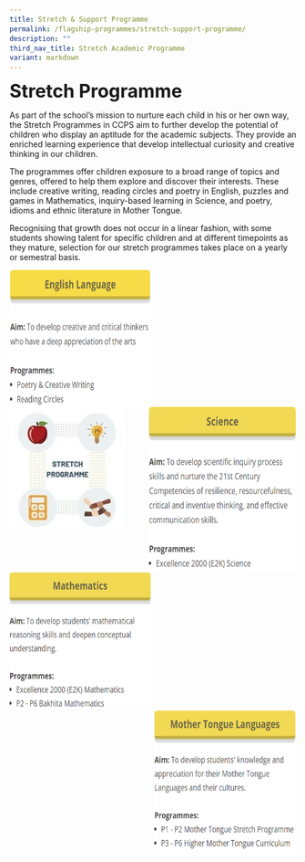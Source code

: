 ```yaml
---
title: Stretch & Support Programme
permalink: /flagship-programmes/stretch-support-programme/
description: ""
third_nav_title: Stretch Academic Programme
variant: markdown
---
```

<b><font size="6">Stretch Programme</font></b>

As part of the school’s mission to nurture each child in his or her own way, the Stretch Programmes in CCPS aim to further develop the potential of children who display an aptitude for the academic subjects. They provide an enriched learning experience that develop intellectual curiosity and creative thinking in our children.  
  
The programmes offer children exposure to a broad range of topics and genres, offered to help them explore and discover their interests. These include creative writing, reading circles and poetry in English, puzzles and games in Mathematics, inquiry-based learning in Science, and poetry, idioms and ethnic literature in Mother Tongue.  
  
Recognising that growth does not occur in a linear fashion, with some students showing talent for specific children and at different timepoints as they mature, selection for our stretch programmes takes place on a yearly or semestral basis.


<p>
<a href="https://staging.d2nutevx25vdua.amplifyapp.com/flagship-programmes/support-stretch-programme/english-language">
<img src="/images/Flagship%20Programmes/English%20Language.png" style="width:250px;height:240px;margin-right:15px;" align="left">
</a>
</p>


<p>
<a href="https://staging.d2nutevx25vdua.amplifyapp.com/flagship-programmes/support-stretch-programme/science">
<img src="/images/Flagship%20Programmes/Science.png" style="width:260px;height:290px;margin-left:15px;" align="right">
</a>
</p>


<br><br><br><br><br><br><br><br>

<img src="/images/Flagship%20Programmes/Stretch%20Programme%20-%20Copy.jpg" style="width:40%">
		 

<p>
<a href="https://staging.d2nutevx25vdua.amplifyapp.com/flagship-programmes/support-stretch-programme/mathematics">
<img src="/images/Flagship%20Programmes/Mathematics.png" style="width:250px;height:240px;margin-right:15px;" align="left">
</a>
</p>


<p>
<a href="https://staging.d2nutevx25vdua.amplifyapp.com/flagship-programmes/support-stretch-programme/mother-tongue-languages">
<img src="/images/Flagship%20Programmes/Mother%20Tongue%20Languages.png" style="width:250px;height:255px;margin-left:15px;" align="right">
</a>
</p>